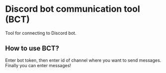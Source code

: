 # Discord bot communication tool (BCT)
Tool for connecting to Discord bot.

## How to use BCT?
Enter bot token, then enter id of channel where you want to send messages. Finally you can enter messages!
